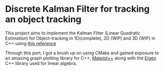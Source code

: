# Discrete Kalman Filter for tracking an object tracking

This project aims to implement the Kalman Filter (Linear Quadratic Estimation) for Object-tracking in 1D(complete), 2D (WIP) and 3D (WIP) in C++ using [this reference](https://machinelearningspace.com/object-tracking-python/)

Through this port, I got a brush up on using CMake and gained exposure to an amazing graph plotting library for C++, [Matplot++](https://github.com/alandefreitas/matplotplusplus) along with the [Eigen](https://eigen.tuxfamily.org/index.php?title=Main_Page) C++ library used for linear algebra.
